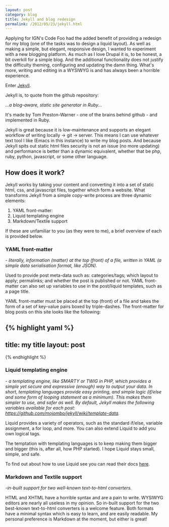 ```yaml
---
layout: post
category: blog
title: Jekyll and blog redesign
permalink: /2012/05/23/jekyll.html
---
```


Applying for IGN's Code Foo had the added benefit of providing a redesign for my blog (one of the tasks was to design a liquid layout). As well as making a simple, but elegant, responsive design, I wanted to experiment with a new blogging platform. As much as I love Drupal it is, to be honest, a bit overkill for a simple blog. And the additional functionality does not justify the difficulty theming, configuring and updating the damn thing. What's more, writing and editing in a WYSIWYG is and has always been a horrible experience.

Enter [Jekyll](http://github.com/mojombo/jekyll).

Jekyll is, to quote from the github repository:

*...a blog-aware, static site generator in Ruby...*

It's made by Tom Preston-Warner - one of the brains behind github - and implemented in Ruby.

Jekyll is great because it is low-maintenance and supports an elegant workflow of writing locally -> git -> server. This means I can use whatever text tool I like (Emacs in this instance) to write my blog posts. And because Jekyll spits out static html files security is not an issue (no more updating) and performance is better than a dynamic equivalent, whether that be php, ruby, python, javascript, or some other language.

How does it work?
-----------------

Jekyll works by taking your content and converting it into a set of static html, css, and javascript files, together which form a website. What transforms Jekyll from a simple copy-write process are three dynamic elements:

1. YAML front-matter:
2. Liquid templating engine
3. Markdown/Textile support

If these are unfamiliar to you (as they were to me), a brief overview of each is provided below.

### YAML front-matter

*- literally, information (matter) at the top (front) of a file, written in YAML (a simple data serialisation format, like JSON).*

Used to provide post meta-data such as: categories/tags; which layout to apply; permalinks; and whether the post is published or not. YAML front-matter can also set up variables to use in the post/liquid templates, such as a page title.

YAML front-matter must be placed at the top (front) of a file and takes the form of a set of key-value pairs boxed by triple-dashes. The front-matter for blog posts on this site looks like the following:

{% highlight yaml %}
---
title: my title
layout: post
---
{% endhighlight %}

### Liquid templating engine

*- a templating engine, like SMARTY or TWIG in PHP, which provides a simple yet  secure and expressive (enough) way to output your data. In short, templating  languages provide easy printing, and simple logic (if/else and some form of  looping statement as a minimum). This makes them simpler to use, and safer as well.  By default, Jekyll  makes the following variables available for each  post: https://github.com/mojombo/jekyll/wiki/template-data.*

Liquid provides a variety of operators, such as the standard if/else, variable assignment, a for loop, and more. You can also extend Liquid to add you own logical tags.

The temptation with templating languages is to keep making them bigger and bigger (this is, after all, how PHP started). I hope Liquid stays small, simple, and safe.

To find out about how to use Liquid see you can read their docs [here](https://github.com/shopify/liquid/wiki/liquid-for-designers).

### Markdown and Textile support

*-in-built support for two well-known text-to-html converters.*

HTML and XHTML have a horrible syntax and are a pain to write. WYSIWYG editors are nearly all useless in my opinion. So in-built support for the two best-known text-to-html converters is a welcome feature. Both formats have a minimal syntax which is easy to learn, and are easily readable. My personal preference is Markdown at the moment, but either is great!